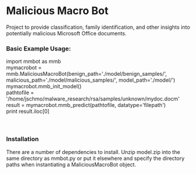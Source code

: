 # Malicious Macro Bot
Project to provide classification, family identification, and other insights into potentially malicious Microsoft Office documents.
<br>
### Basic Example Usage:
import mmbot as mmb<br>
mymacrobot = mmb.MaliciousMacroBot(benign_path='./model/benign_samples/',
                                   malicious_path='./model/malicious_samples/',
                                   model_path='./model/')<br>
mymacrobot.mmb_init_model()<br>
pathtofile = '/home/jschmo/malware_research/rsa/samples/unknown/mydoc.docm'<br>
result = mymacrobot.mmb_predict(pathtofile, datatype='filepath')<br>
print result.iloc[0]<br>
<br>
<br>
### Installation
There are a number of dependencies to install.  Unzip model.zip into the same directory as mmbot.py or put it elsewhere and specify the directory paths when instantiating a MaliciousMacroBot object.

